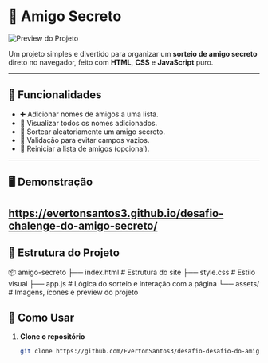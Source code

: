 # 🎁 Amigo Secreto

![Preview do Projeto](assets/preview.png)

Um projeto simples e divertido para organizar um **sorteio de amigo secreto** direto no navegador, feito com **HTML**, **CSS** e **JavaScript** puro.

---

## 📌 Funcionalidades

- ➕ Adicionar nomes de amigos a uma lista.
- 📝 Visualizar todos os nomes adicionados.
- 🎲 Sortear aleatoriamente um amigo secreto.
- 🚫 Validação para evitar campos vazios.
- 🔄 Reiniciar a lista de amigos (opcional).

---

## 🖥️ Demonstração
https://evertonsantos3.github.io/desafio-chalenge-do-amigo-secreto/
---

## 📂 Estrutura do Projeto
📦 amigo-secreto
├── index.html # Estrutura do site
├── style.css # Estilo visual
├── app.js # Lógica do sorteio e interação com a página
└── assets/ # Imagens, ícones e preview do projeto


## 🚀 Como Usar

1. **Clone o repositório**
   ```bash
   git clone https://github.com/EvertonSantos3/desafio-desafio-do-amigo-secreto

